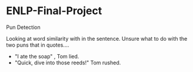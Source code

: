 # ENLP-Final-Project
Pun Detection 

Looking at word similarity with in the sentence. 
Unsure what to do with the two puns that in quotes.... 
  - "I ate the soap" , Tom lied.
  - "Quick, dive into those reeds!" Tom rushed. 


